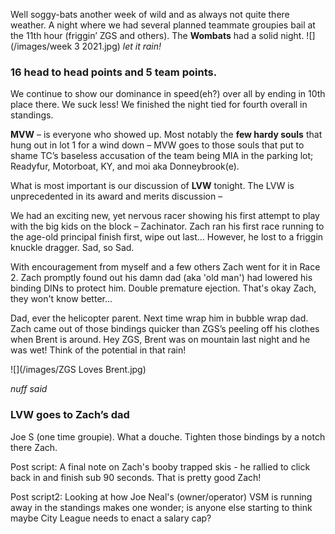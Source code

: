 Well soggy-bats another week of wild and as always not quite there weather. 
A night where we had several planned teammate groupies bail at the 11th hour (friggin’ ZGS and others). The **Wombats** had a solid night. 
![](/images/week 3 2021.jpg)
*let it rain!* 
 
### 16 head to head points and 5 team points. ### 

We continue to show our dominance in speed(eh?) over all by ending in 10th place there. We suck less! We finished the night tied for fourth overall in standings.
 
**MVW** – is everyone who showed up. Most notably the **few hardy souls** that hung out in lot 1 for a wind down – MVW goes to those souls that put to shame TC’s baseless accusation of the team being MIA in the parking lot; Readyfur, Motorboat, KY, and moi aka Donneybrook(e). 
 
What is most important is our discussion of **LVW** tonight. The LVW is unprecedented in its award and merits discussion – 
 
We had an exciting new, yet nervous racer showing his first attempt to play with the big kids on the block – Zachinator. 
Zach ran his first race running to the age-old principal finish first, wipe out last… However, he lost to a friggin knuckle dragger. 
Sad, so Sad. 

With encouragement from myself and a few others Zach went for it in Race 2. Zach promptly found out his damn dad (aka 'old man') had lowered his binding DINs to protect him. Double premature ejection. That's okay Zach, they won't know better...

Dad, ever the helicopter parent. Next time wrap him in bubble wrap dad. 
Zach came out of those bindings quicker than ZGS’s peeling off his clothes when Brent is around. Hey ZGS, Brent was on mountain last night and he was wet! Think of the potential in that rain!

![](/images/ZGS Loves Brent.jpg)

*nuff said*
 
### LVW goes to Zach’s dad ### 
Joe S (one time groupie). What a douche. Tighten those bindings by a notch there Zach. 

Post script: A final note on Zach's booby trapped skis - he rallied to click back in and finish sub 90 seconds. That is pretty good Zach!

Post script2: Looking at how Joe Neal's (owner/operator) VSM is running away in the standings makes one wonder; is anyone else starting to think maybe City League needs to enact a salary cap? 
